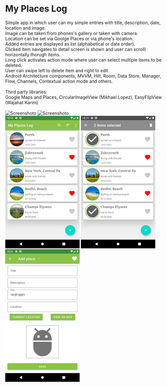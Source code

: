 # My Places Log

Simple app in which user can my simple entries with title, description, date, location and image.<br>
Image can be taken from phones's gallery or taken with camera.<br>
Location can be set via Goolge Places or via phone's location.<br>
Added entries are displayed as list (alphabetical or date order).<br>
Clicked item navigates to detail screen is shown and user can scrolll horizontally thorugh items.<br>
Long click activates action mode where user can select multiple items to be deleted.<br>
User can swipe left to delete item and right to edit.
<br>
Android Architecture components, MVVM, Hilt, Room, Data Store, Manager, Flow, Channels, Contextual action mode and others.<br>
<br>
Third party libraries:<br>
Google Maps and Places, CircularImageView (Mikhael Lopez), EasyFlipView (Wajahat Karim)
<br><br>
![Screenshoto](https://s6.gifyu.com/images/my-places.gif) ![Screenshoto](https://s6.gifyu.com/images/places-swipe.gif)<br>
![Screenshoto](https://github.com/pawel-hn/MyPlacesLog/blob/master/places_list.png) 
![Screenshoto](https://github.com/pawel-hn/MyPlacesLog/blob/master/places_actionmode.png)
![Screenshoto](https://github.com/pawel-hn/MyPlacesLog/blob/master/places_add_edit.png)
